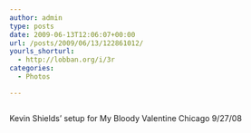 ```yaml
---
author: admin
type: posts
date: 2009-06-13T12:06:07+00:00
url: /posts/2009/06/13/122861012/
yourls_shorturl:
  - http://lobban.org/i/3r
categories:
  - Photos

---
```

<div class="figure">
  <img src="https://lobban.org/journal/files/2011/06/fm2D4xNbPo6irxv3yOc5vV6Ro1_500.jpg" alt="" />
</div>

Kevin Shields’ setup for My Bloody Valentine Chicago 9/27/08

> >